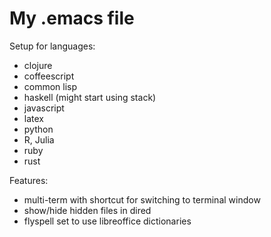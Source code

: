 # My .emacs file

Setup for languages:
- clojure
- coffeescript
- common lisp
- haskell (might start using stack)
- javascript
- latex
- python
- R, Julia
- ruby
- rust

Features:
- multi-term with shortcut for switching to terminal window
- show/hide hidden files in dired
- flyspell set to use libreoffice dictionaries
